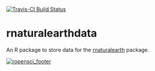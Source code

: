 [![Travis-CI Build Status](https://travis-ci.org/ropensci/rnaturalearthdata.svg?branch=master)](https://travis-ci.org/ropensci/rnaturalearthdata)

# rnaturalearthdata

An R package to store data for the [rnaturalearth](https://github.com/ropensci/rnaturalearth) package.


[![ropensci\_footer](http://ropensci.org/public_images/github_footer.png)](http://ropensci.org)

